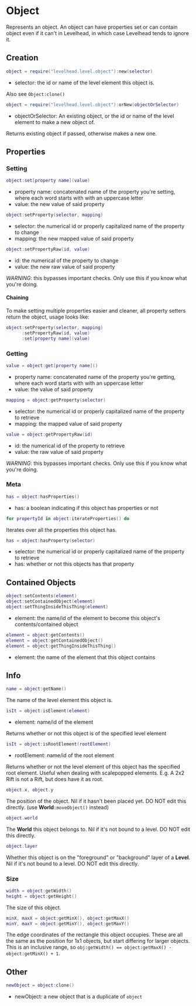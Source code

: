 # Object

Represents an object.
An object can have properties set or can contain object even if it can't in Levelhead,
in which case Levelhead tends to ignore it.


## Creation

```Lua
object = require("levelhead.level.object"):new(selector)
```
- selector: the id or name of the level element this object is.

Also see `Object:clone()`

```Lua
object = require("levelhead.level.object"):orNew(objectOrSelector)
```
- objectOrSelector: An existing object, or the id or name of the level element to make a new object of.

Returns existing object if passed, otherwise makes a new one.

## Properties

### Setting

```Lua
object:set[property name](value)
```
- property name: concatenated name of the property you're setting, where each word starts with with an uppercase letter
- value: the new value of said property

```Lua
object:setProperty(selector, mapping)
```
- selector: the numerical id or properly capitalized name of the property to change
- mapping: the new mapped value of said property

```Lua
object:setPropertyRaw(id, value)
```
- id: the numerical of the property to change
- value: the new raw value of said property

_WARNING_: this bypasses important checks. Only use this if you know what you're doing.

#### Chaining

To make setting multiple properties easier and cleaner, all property setters return the object, usage looks like:
```Lua
object:setProperty(selector, mapping)
      :setPropertyRaw(id, value)
      :set[property name](value)
```

### Getting

```Lua
value = object:get[property name]()
```
- property name: concatenated name of the property you're getting, where each word starts with with an uppercase letter
- value: the value of said property

```Lua
mapping = object:getProperty(selector)
```
- selector: the numerical id or properly capitalized name of the property to retrieve
- mapping: the mapped value of said property

```Lua
value = object:getPropertyRaw(id)
```
- id: the numerical id of the property to retrieve
- value: the raw value of said property

_WARNING_: this bypasses important checks. Only use this if you know what you're doing.

### Meta

```Lua
has = object:hasProperties()
```
- has: a boolean indicating if this object has properties or not

```Lua
for propertyId in object:iterateProperties() do
```
Iterates over all the properties this object has.

```Lua
has = object:hasProperty(selector)
```
- selector: the numerical id or properly capitalized name of the property to retrieve
- has: whether or not this objects has that property

## Contained Objects

```Lua
object:setContents(element)
object:setContainedObject(element)
object:setThingInsideThisThing(element)
```
- element: the name/id of the element to become this object's contents/contained object

```Lua
element = object:getContents()
element = object:getContainedObject()
element = object:getThingInsideThisThing()
```
- element: the name of the element that this object contains

## Info

```Lua
name = object:getName()
```
The name of the level element this object is.

```Lua
isIt = object:isElement(element)
```
- element: name/id of the element

Returns whether or not this object is of the specified level element

```Lua
isIt = object:isRootElement(rootElement)
```
- rootElement: name/id of the root element

Returns whether or not the level element of this object has the specified root element.
Useful when dealing with scalepopped elements. E.g. A 2x2 Rift is not a Rift, but does have it as root.

```Lua
object.x, object.y
```
The position of the object. Nil if it hasn't been placed yet. DO NOT edit this directly. (use **World**`:moveObject()` instead)

```Lua
object.world
```
The __World__ this object belongs to. Nil if it's not bound to a level. DO NOT edit this directly.

```Lua
object.layer
```
Whether this object is on the "foreground" or "background" layer of a __Level__. Nil if it's not bound to a level. DO NOT edit this directly.

### Size

```lua
width = object:getWidth()
height = object:getHeight()
```
The size of this object.

```lua
minX, maxX = object:getMinX(), object:getMaxX()
minY, maxY = object:getMinY(), object:getMaxY()
```
The edge coordinates of the rectangle this object occupies.
These are all the same as the position for 1x1 objects, but start differing for larger objects.
This is an inclusive range, so `obj:getWidth() == object:getMaxX() - object:getMinX() + 1`.

## Other

```Lua
newObject = object:clone()
```
- newObject: a new object that is a duplicate of `object`